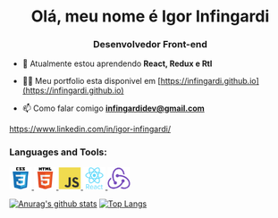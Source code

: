 <h1 align="center">Olá, meu nome é Igor Infingardi</h1>
<h3 align="center">Desenvolvedor Front-end</h3>

- 🌱 Atualmente estou aprendendo **React, Redux e Rtl**

- 👨‍💻 Meu portfolio esta disponivel em [https://infingardi.github.io](https://infingardi.github.io)

- 📫 Como falar comigo **infingardidev@gmail.com**

https://www.linkedin.com/in/igor-infingardi/

<h3 align="left">Languages and Tools:</h3>
<p align="left"> <a href="https://www.w3schools.com/css/" target="_blank" rel="noreferrer"> <img src="https://raw.githubusercontent.com/devicons/devicon/master/icons/css3/css3-original-wordmark.svg" alt="css3" width="40" height="40"/> </a> <a href="https://www.w3.org/html/" target="_blank" rel="noreferrer"> <img src="https://raw.githubusercontent.com/devicons/devicon/master/icons/html5/html5-original-wordmark.svg" alt="html5" width="40" height="40"/> </a> <a href="https://developer.mozilla.org/en-US/docs/Web/JavaScript" target="_blank" rel="noreferrer"> <img src="https://raw.githubusercontent.com/devicons/devicon/master/icons/javascript/javascript-original.svg" alt="javascript" width="40" height="40"/> </a> <a href="https://reactjs.org/" target="_blank" rel="noreferrer"> <img src="https://raw.githubusercontent.com/devicons/devicon/master/icons/react/react-original-wordmark.svg" alt="react" width="40" height="40"/> </a> <a href="https://redux.js.org" target="_blank" rel="noreferrer"> <img src="https://raw.githubusercontent.com/devicons/devicon/master/icons/redux/redux-original.svg" alt="redux" width="40" height="40"/> </a> </p>

[![Anurag's github stats](https://github-readme-stats.vercel.app/api?username=infingardi&show_icons=true&theme=dracula)](https://github.com/anuraghazra/github-readme-stats)
[![Top Langs](https://github-readme-stats.vercel.app/api/top-langs/?username=infingardi&layout=compact&theme=dracula)](https://github.com/anuraghazra/github-readme-stats)


